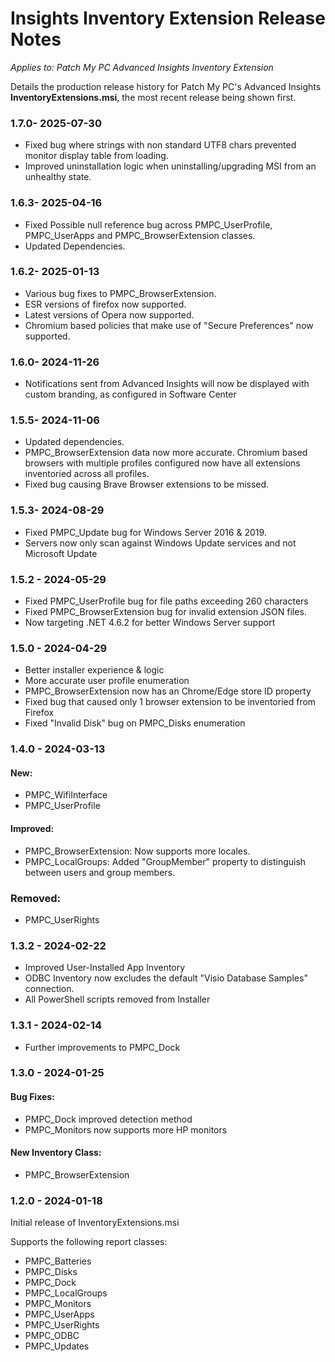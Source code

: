 # Insights Inventory Extension Release Notes

_Applies to: Patch My PC Advanced Insights Inventory Extension_

Details the production release history for Patch My PC's Advanced Insights **InventoryExtensions.msi**, the most recent release being shown first.

### 1.7.0- 2025-07-30

* Fixed bug where strings with non standard UTF8 chars prevented monitor display table from loading.
* Improved uninstallation logic when uninstalling/upgrading MSI from an unhealthy state.

### 1.6.3- 2025-04-16

* Fixed Possible null reference bug across PMPC\_UserProfile, PMPC\_UserApps and PMPC\_BrowserExtension classes.
* Updated Dependencies.

### 1.6.2- 2025-01-13

* Various bug fixes to PMPC\_BrowserExtension.&#x20;
* ESR versions of firefox now supported.
* Latest versions of Opera now supported.
* Chromium based policies that make use of "Secure Preferences" now supported.

### 1.6.0- 2024-11-26

* Notifications sent from Advanced Insights will now be displayed with custom branding, as configured in Software Center

### 1.5.5- 2024-11-06

* Updated dependencies.
* PMPC\_BrowserExtension data now more accurate. Chromium based browsers with multiple profiles configured now have all extensions inventoried across all profiles.&#x20;
* Fixed bug causing Brave Browser extensions to be missed.

### 1.5.3- 2024-08-29

* Fixed PMPC\_Update bug for Windows Server 2016 & 2019.
* Servers now only scan against Windows Update services and not Microsoft Update

### 1.5.2 - 2024-05-29

* Fixed PMPC\_UserProfile bug for file paths exceeding 260 characters
* Fixed PMPC\_BrowserExtension bug for invalid extension JSON files.
* Now targeting .NET 4.6.2 for better Windows Server support&#x20;

### 1.5.0 - 2024-04-29

* Better installer experience & logic
* More accurate user profile enumeration
* PMPC\_BrowserExtension now has an Chrome/Edge store ID property
* Fixed bug that caused only 1 browser extension to be inventoried from Firefox
* Fixed "Invalid Disk" bug on PMPC\_Disks enumeration

### 1.4.0 - 2024-03-13

#### New:

* PMPC\_WifiInterface
* PMPC\_UserProfile

#### Improved:

* PMPC\_BrowserExtension: Now supports more locales.
* PMPC\_LocalGroups: Added "GroupMember" property to distinguish between users and group members.

### Removed:

* PMPC\_UserRights

### 1.3.2 - 2024-02-22

* Improved User-Installed App Inventory&#x20;
* ODBC Inventory now excludes the default "Visio Database Samples" connection.
* All PowerShell scripts removed from Installer

### 1.3.1 - 2024-02-14

* Further improvements to PMPC\_Dock

### 1.3.0 - 2024-01-25

#### Bug Fixes:

* PMPC\_Dock improved detection method
* PMPC\_Monitors now supports more HP monitors

#### New Inventory Class:

* PMPC\_BrowserExtension

### 1.2.0 - 2024-01-18

Initial release of InventoryExtensions.msi

Supports the following report classes:

* PMPC\_Batteries
* PMPC\_Disks
* PMPC\_Dock
* PMPC\_LocalGroups
* PMPC\_Monitors
* PMPC\_UserApps
* PMPC\_UserRights
* PMPC\_ODBC
* PMPC\_Updates

